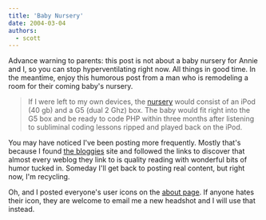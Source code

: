 ```yaml
---
title: 'Baby Nursery'
date: 2004-03-04
authors:
  - scott
---
```


Advance warning to parents: this post is not about a baby nursery for Annie and I, so you can stop hyperventilating right now. All things in good time. In the meantime, enjoy this humorous post from a man who is remodeling a room for their coming baby's nursery.

> If I were left to my own devices, the [nursery](http://www.blurbomat.com/archives/2003/11/09/an_orgasm_of_shit.html 'Blurbomat | An Orgasm of Shit') would consist of an iPod (40 gb) and a G5 (dual 2 Ghz) box. The baby would fit right into the G5 box and be ready to code PHP within three months after listening to subliminal coding lessons ripped and played back on the iPod.

You may have noticed I've been posting more frequently. Mostly that's because I found [the bloggies](http://www.bloggies.com/) site and followed the links to discover that almost every weblog they link to is quality reading with wonderful bits of humor tucked in. Someday I'll get back to posting real content, but right now, I'm recycling.

Oh, and I posted everyone's user icons on the [about page](/about/). If anyone hates their icon, they are welcome to email me a new headshot and I will use that instead.
